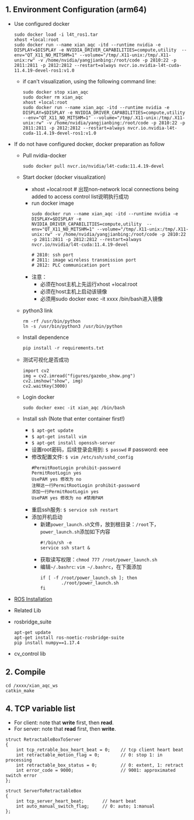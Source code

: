 ## 1.  Environment Configuration (arm64)
- Use configured docker
    ```
    sudo docker load -i l4t_ros1.tar
    xhost +local:root
    sudo docker run --name xian_aqc -itd --runtime nvidia -e DISPLAY=$DISPLAY -e NVIDIA_DRIVER_CAPABILITIES=compute,utility  --env="QT_X11_NO_MITSHM=1" --volume="/tmp/.X11-unix:/tmp/.X11-unix:rw" -v /home/nvidia/yangjianbing:/root/code -p 2810:22 -p 2811:2811 -p 2812:2812 --restart=always nvcr.io.nvidia-l4t-cuda-11.4.19-devel-ros1:v1.0
    ```
    - if can't visualization, using the following command line:
        ```
        sudo docker stop xian_aqc
        sudo docker rm xian_aqc
        xhost +local:root
        sudo docker run --name xian_aqc -itd --runtime nvidia -e DISPLAY=$DISPLAY -e NVIDIA_DRIVER_CAPABILITIES=compute,utility  --env="QT_X11_NO_MITSHM=1" --volume="/tmp/.X11-unix:/tmp/.X11-unix:rw" -v /home/nvidia/yangjianbing:/root/code -p 2810:22 -p 2811:2811 -p 2812:2812 --restart=always nvcr.io.nvidia-l4t-cuda-11.4.19-devel-ros1:v1.0
        ```
- If do not have configured docker, docker preparation as follow
    - Pull nvidia-docker
        ```
        sudo docker pull nvcr.io/nvidia/l4t-cuda:11.4.19-devel
        ```

    - Start docker (docker visualization)
        - xhost +local:root # 出现non-network local connections being added to access control list说明执行成功
        - run docker image
            ```
            sudo docker run --name xian_aqc -itd --runtime nvidia -e DISPLAY=$DISPLAY -e NVIDIA_DRIVER_CAPABILITIES=compute,utility  --env="QT_X11_NO_MITSHM=1" --volume="/tmp/.X11-unix:/tmp/.X11-unix:rw" -v /home/nvidia/yangjianbing:/root/code -p 2810:22 -p 2811:2811 -p 2812:2812 --restart=always nvcr.io/nvidia/l4t-cuda:11.4.19-devel

            # 2810: ssh port
            # 2811: image wireless transmission port
            # 2812: PLC communication port
            ```
        - 注意：
            - 必须在host主机上先运行xhost +local:root
            - 必须在host主机上启动该镜像
            - 必须用sudo docker exec -it xxxx /bin/bash进入镜像

    - python3 link  
        ```
        rm -rf /usr/bin/python  
        ln -s /usr/bin/python3 /usr/bin/python
        ```

    - Install dependence
        ```
        pip install -r requirements.txt
        ```
    - 测试可视化是否成功  
        ```
        import cv2
        img = cv2.imread("figures/gazebo_show.png")
        cv2.imshow("show", img)
        cv2.waitKey(3000)
        ```


    - Login docker
        ```
        sudo docker exec -it xian_aqc /bin/bash
        ```

    - Install ssh (Note that enter container first!)
        - `$ apt-get update`
        - `$ apt-get install vim`
        - `$ apt-get install openssh-server`
        - 设置root密码，后续登录会用到: `$ passwd` # password: eee
        - 修改配置文件: `$ vim /etc/ssh/sshd_config`
            ``` 
            #PermitRootLogin prohibit-password
            PermitRootLogin yes
            UsePAM yes 修改为 no
            注释这一行PermitRootLogin prohibit-password
            添加一行PermitRootLogin yes
            UsePAM yes 修改为 no #禁用PAM
            ```
        - 重启ssh服务: `$ service ssh restart`
        - 添加开机启动
            - 新建`power_launch.sh`文件，放到根目录：`/root`下，`power_launch.sh`添加如下内容
                ```
                #!/bin/sh -e
                service ssh start &
                ```
            - 获取读写权限：`chmod 777 /root/power_launch.sh`
            - 编辑`~/.bashrc`: `vim ~/.bashrc`，在下面添加
                ```
                if [ -f /root/power_launch.sh ]; then
                        ./root/power_launch.sh
                fi
                ```

- [ROS Installation](https://wiki.ros.org/noetic/Installation/Ubuntu)

- Related Lib
- rosbridge_suite
    ```
    apt-get update
    apt-get install ros-noetic-rosbridge-suite
    pip install numpy==1.17.4
    ```

- cv_control lib


## 2. Compile
```
cd /xxxx/xian_aqc_ws
catkin_make
```

## 4. TCP variable list 
- For client: note that **write** first, then **read**.
- For server: note that **read** first, then **write**.
```
struct RetractableBoxToServer
{
    int tcp_retrable_box_heart_beat = 0;    // tcp client heart beat
    int retractable_motion_flag = 0;        // 0: stop 1: in processing
    int retractable_box_status = 0;         // 0: extent, 1: retract
    int error_code = 9000;                  // 9001: approximated switch error
};
```

```
struct ServerToRetractableBox
{
    int tcp_server_heart_beat;       // heart beat
    int auto_manual_switch_flag;     // 0: auto; 1:manual
};
```